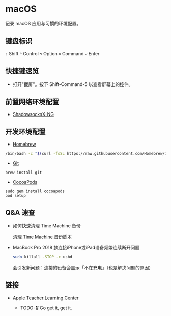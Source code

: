 # macOS

记录 macOS 应用与习惯的环境配置。

## 键盘标识

`⇧` Shift `⌃` Control `⌥` Option `⌘` Command `↩` Enter

## 快捷键速览

- 打开"截屏"。按下 Shift-Command-5 以查看屏幕上的控件。

## 前置网络环境配置

- [ShadowsocksX-NG](https://github.com/shadowsocks/ShadowsocksX-NG)

## 开发环境配置

- [Homebrew](https://brew.sh/)

```sh
/bin/bash -c "$(curl -fsSL https://raw.githubusercontent.com/Homebrew/install/master/install.sh)"
```

- [Git](https://git-scm.com/)

```shell
brew install git
```

- [CocoaPods](https://cocoapods.org/)

```shell
sudo gem install cocoapods
pod setup
```

## Q&A 速查

- 如何快速清理 Time Machine 备份

  [清理 Time Machine 备份脚本](https://gist.github.com/Binlogo/6d309300e7d9afca91c93ff6d8fa453d)

- MacBook Pro 2018 款连接iPhone或iPad设备频繁连续断开问题

  ```sh
  sudo killall -STOP -c usbd
  ```

  会引发新问题：连接的设备会显示「不在充电」（也是解决问题的原因）

## 链接

- [Apple Teacher Learning Center](https://appleteacher.apple.com/#/home/resources)

  - TODO: 🎖 Go get it, get it.
